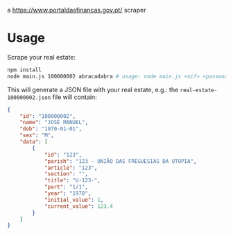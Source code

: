 a https://www.portaldasfinancas.gov.pt/ scraper

# Usage

Scrape your real estate:

```bash
npm install
node main.js 100000002 abracadabra # usage: node main.js <nif> <password>
```

This will generate a JSON file with your real estate, e.g.: the `real-estate-100000002.json` file will contain:

```json
{
    "id": "100000002",
    "name": "JOSÉ MANUEL",
    "dob": "1970-01-01",
    "sex": "M",
    "data": [
        {
            "id": "123",
            "parish": "123 - UNIÃO DAS FREGUESIAS DA UTOPIA",
            "article": "123",
            "section": "",
            "title": "U-123-",
            "part": "1/1",
            "year": "1970",
            "initial_value": 1,
            "current_value": 123.4
        }
    ]
}
```
